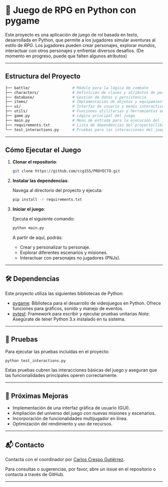 #  🐉 Juego de RPG en Python con pygame

Este proyecto es una aplicación de juego de rol basada en texto, desarrollada en Python, que permite a los jugadores simular aventuras al estilo de *RPG*. Los jugadores pueden crear personajes, explorar mundos, interactuar con otros personajes y enfrentar diversos desafíos. (De momento en progreso, puede que falten algunos atributos)

---

##  Estructura del Proyecto

```bash
├── battle/                   # Módulo para la lógica de combate
├── characters/               # Definición de clases y atributos de personajes
├── database/                 # Gestión de datos y persistencia
├── items/                    # Implementación de objetos y equipamiento(Sprites, personajes, etc.)
├── ui/                       # Interfaz de usuario y menús interactivos
├── utils/                    # Funciones utilitarias y herramientas auxiliares
├── game.py                   # Lógica principal del juego
├── main.py                   # Menu de entrada para la ejecución del juego
├── requirements.txt          # Lista de dependencias del proyecto(librerias)
└── test_interactions.py      # Pruebas para las interacciones del juego
```

---

##  Cómo Ejecutar el Juego

1. **Clonar el repositorio**:

   ```bash
   git clone https://github.com/ccg155/PROYECTO.git
   ```

2. **Instalar las dependencias**:

   Navega al directorio del proyecto y ejecuta:

   ```bash
   pip install -r requirements.txt
   ```

3. **Iniciar el juego**:

   Ejecuta el siguiente comando:

   ```bash
   python main.py
   ```

   A partir de aquí, podrás:

   - Crear y personalizar tu personaje.
   - Explorar diferentes escenarios y misiones.
   - Interactuar con personajes no jugadores (PNJs).

---

## 🛠️ Dependencias

Este proyecto utiliza las siguientes bibliotecas de Python:

- [pygame](https://pypi.org/project/pygame/):  Biblioteca para el desarrollo de videojuegos en Python. Ofrece funciones para gráficos, sonido y manejo de eventos.
- [pytest](https://pypi.org/project/pytest/): Framework para escribir y ejecutar pruebas unitarias
*Nota*: Asegúrate de tener Python 3.x instalado en tu sistema.

---

## 🧪 Pruebas

Para ejecutar las pruebas incluidas en el proyecto:

```bash
python test_interactions.py
```

Estas pruebas cubren las interacciones básicas del juego y aseguran que las funcionalidades principales operen correctamente.

---

## 🚀 Próximas Mejoras

- Implementación de una interfaz gráfica de usuario (GUI).
- Ampliación del universo del juego con nuevas misiones y escenarios.
- Incorporación de funcionalidades multijugador en línea.
- Optimización del rendimiento y uso de recursos.

---

## 📬 Contacto

Contacta con el coordinador por [Carlos Crespo Gutiérrez](https://github.com/ccg155).

Para consultas o sugerencias, por favor, abre un issue en el repositorio o contacta a través de GitHub.

---
